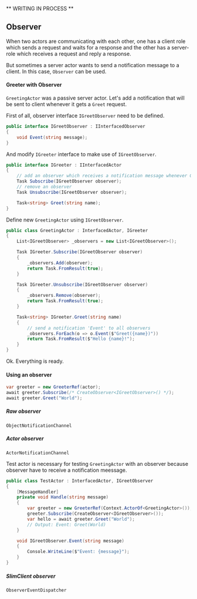 ** WRITING IN PROCESS **

## Observer

When two actors are communicating with each other,
one has a client role which sends a request and waits for a response and
the other has a server-role which receives a request and reply a response.

But sometimes a server actor wants to send a notification message to a client.
In this case, `Observer` can be used.

#### Greeter with Observer

`GreetingActor` was a passive server actor. Let's add a notification that will
be sent to client whenever it gets a `Greet` request.

First of all, observer interface `IGreetObserver` need to be defined.

```csharp
public interface IGreetObserver : IInterfacedObserver
{
    void Event(string message);
}
```

And modify `IGreeter` interface to make use of `IGreetObserver`.

```csharp
public interface IGreeter : IInterfacedActor
{
    // add an observer which receives a notification message whenever Greet request comes in
    Task Subscribe(IGreetObserver observer);
    // remove an observer
    Task Unsubscribe(IGreetObserver observer);

    Task<string> Greet(string name);
}
```

Define new `GreetingActor` using `IGreetObserver`.

```csharp
public class GreetingActor : InterfacedActor, IGreeter
{
    List<IGreetObserver> _observers = new List<IGreetObserver>();

    Task IGreeter.Subscribe(IGreetObserver observer)
    {
        _observers.Add(observer);
        return Task.FromResult(true);
    }

    Task IGreeter.Unsubscribe(IGreetObserver observer)
    {
        _observers.Remove(observer);
        return Task.FromResult(true);
    }

    Task<string> IGreeter.Greet(string name)
    {
        // send a notification 'Event' to all observers
        _observers.ForEach(o => o.Event($"Greet({name})"))
        return Task.FromResult($"Hello {name}!");
    }
}
```

Ok. Everything is ready.

#### Using an observer

```csharp
var greeter = new GreeterRef(actor);
await greeter.Subscribe(/* CreateObserver<IGreetObserver>() */);
await greeter.Greet("World");
```

##### Raw observer

`ObjectNotificationChannel`

##### Actor observer

`ActorNotificationChannel`

Test actor is necessary for testing `GreetingActor` with an observer
because observer have to receive a notification meessage.

```csharp
public class TestActor : InterfacedActor, IGreetObserver
{
    [MessageHandler]
    private void Handle(string message)
    {
        var greeter = new GreeterRef(Context.ActorOf<GreetingActor>());
        greeter.Subscribe(CreateObserver<IGreetObserver>());
        var hello = await greeter.Greet("World");
        // Output: Event: Greet(World)
    }

    void IGreetObserver.Event(string message)
    {
        Console.WriteLine($"Event: {message}");
    }
}
```

##### SlimClient observer

`ObserverEventDispatcher`
